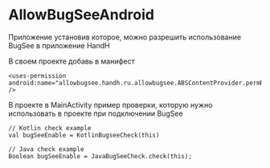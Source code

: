 # AllowBugSeeAndroid
Приложение установив которое, можно разрешить использование BugSee в приложение HandH

В своем проекте добавь в манифест
```
<uses-permission android:name="allowbugsee.handh.ru.allowbugsee.ABSContentProvider.permRead" />
```


В проекте в MainActivity пример проверки, которую нужно использовать в проекте при подключении BugSee

```
// Kotlin check example
val bugSeeEnable = KotlinBugseeCheck(this)

// Java check example
Boolean bugSeeEnable = JavaBugSeeCheck.check(this);
```
